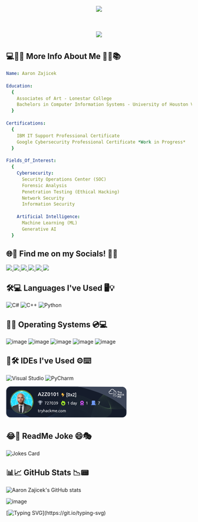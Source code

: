 <p align="center">
<img src="https://capsule-render.vercel.app/api?text=Hello+World!&type=venom&animation=twinkling&theme=tokyonight" />
</p>

<h1 align="center">
    <img src="https://readme-typing-svg.demolab.com?font=Ubuntu&size=30&duration=2500&pause=1000&color=00FF00&center=true&vCenter=true&width=435&lines=Welcome+to+Aarons+README;Cybersecurity;Artificial+Intelligence;Coding;Web+3.0" />
</h1> 

## 💻👨‍💻 More Info About Me 👩‍💻📚
```yaml
Name: Aaron Zajicek

Education:
  {
    Associates of Art - Lonestar College
    Bachelors in Computer Information Systems - University of Houston Victoria *Work in Progress*
  }

Certifications:
  {
    IBM IT Support Professional Certificate
    Google Cybersecurity Professional Certificate *Work in Progress*
  }

Fields_Of_Interest:
  {
    Cybersecurity:
      Security Operations Center (SOC)
      Forensic Analysis
      Penetration Testing (Ethical Hacking)
      Network Security
      Information Security

    Artificial Intelligence:
      Machine Learning (ML)
      Generative AI
  }
```
## 🌐📱 Find me on my Socials! 📧📲
<p align="left">
<a href="https://www.instagram.com/a.2.z0101/">
  <img height="50" src="https://img.shields.io/badge/Instagram-E4405F?style=for-the-badge&logo=instagram&logoColor=white"/> </a>
<a href="https://www.linkedin.com/in/aaronkeithzajicek/">
  <img height="50" src="https://img.shields.io/badge/LinkedIn-0077B5?style=for-the-badge&logo=linkedin&logoColor=white"/> </a>
<a href="https://x.com/A2Z0101">
  <img height="50" src="https://img.shields.io/badge/X-000000?style=for-the-badge&logo=x&logoColor=white"/> </a>
<a href="https://stackoverflow.com/users/27415666/a2z0101?tab=profile">
  <img height="50" src="https://img.shields.io/badge/Stack_Overflow-FE7A16?style=for-the-badge&logo=stack-overflow&logoColor=white"/> </a>
<a href="https://leetcode.com/u/user8137qi/">
  <img height="50" src="https://img.shields.io/badge/-LeetCode-FFA116?style=for-the-badge&logo=LeetCode&logoColor=black"/> </a>
<a href="https://www.hackerrank.com/profile/mr_aaronz0101">
  <img height="50" src="https://img.shields.io/badge/-Hackerrank-2EC866?style=for-the-badge&logo=HackerRank&logoColor=white"/> </a>
</p>

## 🛠️💻 Languages I've Used 🖥️💡
![C#](https://img.shields.io/badge/c%23-%23239120.svg?style=for-the-badge&logo=csharp&logoColor=white)
![C++](https://img.shields.io/badge/c++-%2300599C.svg?style=for-the-badge&logo=c%2B%2B&logoColor=white)
![Python](https://img.shields.io/badge/python-3670A0?style=for-the-badge&logo=python&logoColor=ffdd54)

## 🧑‍💻 Operating Systems 💿💻
![image](https://img.shields.io/badge/Windows-0078D6?style=for-the-badge&logo=windows&logoColor=white)
![image](https://img.shields.io/badge/iOS-000000?style=for-the-badge&logo=ios&logoColor=white)
![image](https://img.shields.io/badge/Kali_Linux-557C94?style=for-the-badge&logo=kali-linux&logoColor=white)
![image](https://img.shields.io/badge/Tails%20-56347C?&style=for-the-badge&logo=tails&logoColor=white)
![image](https://img.shields.io/badge/Ubuntu-E95420?style=for-the-badge&logo=ubuntu&logoColor=white)

## 📝🛠️ IDEs I've Used ⚙️⌨️
![Visual Studio](https://img.shields.io/badge/Visual%20Studio-5C2D91.svg?style=for-the-badge&logo=visual-studio&logoColor=white)
![PyCharm](https://img.shields.io/badge/pycharm-143?style=for-the-badge&logo=pycharm&logoColor=black&color=black&labelColor=green)

![tryhackme stats](https://raw.githubusercontent.com/mrA2Z0101/mrA2Z0101/master/assets/thm_propic.png)

## 😂🤖 ReadMe Joke 😄🎭
![Jokes Card](https://readme-jokes.vercel.app/api)

## 📊📈 GitHub Stats 📉📟
![Aaron Zajicek's GitHub stats](https://github-readme-stats.vercel.app/api?username=mrA2Z0101&theme=chartreuse-dark&show_icons=true)

![image](https://media0.giphy.com/media/v1.Y2lkPTc5MGI3NjExeTFmaXFvMm9haDRwOGlldmR5OTFyNmI4OXkzNm43amJ0YjBvcThpcSZlcD12MV9pbnRlcm5hbF9naWZfYnlfaWQmY3Q9Zw/115BJle6N2Av0A/200.webp)

[![Typing SVG](https://readme-typing-svg.demolab.com?font=Ubuntu&pause=1000&color=3EFF39&width=435&lines=That%E2%80%99s+all+Folks!)](https://git.io/typing-svg)


<!--
**mrA2Z0101/mrA2Z0101** is a ✨ _special_ ✨ repository because its `README.md` (this file) appears on your GitHub profile.

Here are some ideas to get you started:

- 🔭 I’m currently working on ...
- 🌱 I’m currently learning ...
- 👯 I’m looking to collaborate on ...
- 🤔 I’m looking for help with ...
- 💬 Ask me about ...
- 📫 How to reach me: ...
- 😄 Pronouns: ...
- ⚡ Fun fact: ...
-->
